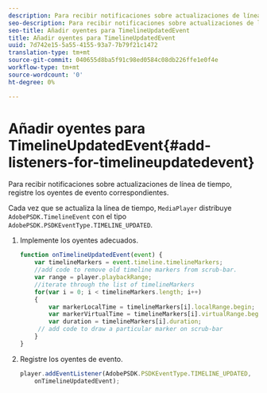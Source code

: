 ```yaml
---
description: Para recibir notificaciones sobre actualizaciones de línea de tiempo, registre los oyentes de evento correspondientes.
seo-description: Para recibir notificaciones sobre actualizaciones de línea de tiempo, registre los oyentes de evento correspondientes.
seo-title: Añadir oyentes para TimelineUpdatedEvent
title: Añadir oyentes para TimelineUpdatedEvent
uuid: 7d742e15-5a55-4155-93a7-7b79f21c1472
translation-type: tm+mt
source-git-commit: 040655d8ba5f91c98ed0584c08db226ffe1e0f4e
workflow-type: tm+mt
source-wordcount: '0'
ht-degree: 0%

---
```



# Añadir oyentes para TimelineUpdatedEvent{#add-listeners-for-timelineupdatedevent}

Para recibir notificaciones sobre actualizaciones de línea de tiempo, registre los oyentes de evento correspondientes.

Cada vez que se actualiza la línea de tiempo, `MediaPlayer` distribuye `AdobePSDK.TimelineEvent` con el tipo `AdobePSDK.PSDKEventType.TIMELINE_UPDATED`.
1. Implemente los oyentes adecuados.

   ```js
   function onTimelineUpdatedEvent(event) { 
       var timelineMarkers = event.timeline.timelineMarkers; 
       //add code to remove old timeline markers from scrub-bar. 
       var range = player.playbackRange; 
       //iterate through the list of timelineMarkers 
       for(var i = 0; i < timelineMarkers.length; i++) 
       { 
           var markerLocalTime = timelineMarkers[i].localRange.begin; 
           var markerVirtualTime = timelineMarkers[i].virtualRange.begin; 
           var duration = timelineMarkers[i].duration; 
        // add code to draw a particular marker on scrub-bar 
       }      
   }
   ```

1. Registre los oyentes de evento.

   ```js
   player.addEventListener(AdobePSDK.PSDKEventType.TIMELINE_UPDATED,  
       onTimelineUpdatedEvent);
   ```

